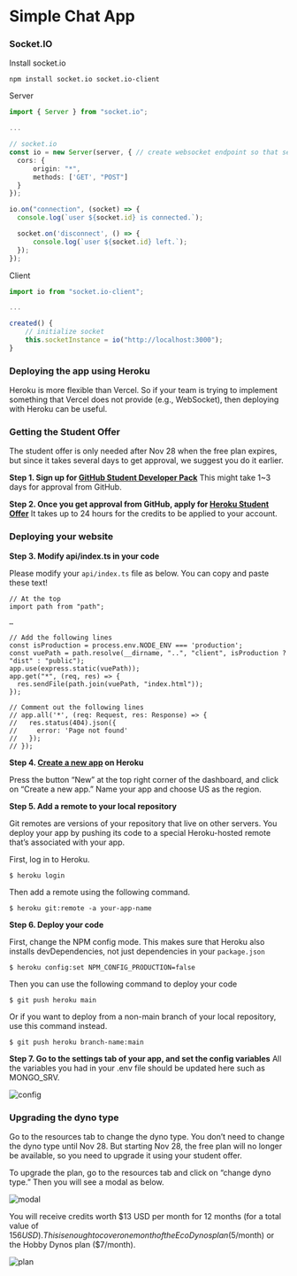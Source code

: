 # Simple Chat App

### Socket.IO

Install socket.io

```shell
npm install socket.io socket.io-client
```

Server

```typescript
import { Server } from "socket.io";

...

// socket.io
const io = new Server(server, { // create websocket endpoint so that server & client can talk to each other
  cors: {
      origin: "*",
      methods: ['GET', "POST"]
  }
}); 

io.on("connection", (socket) => {
  console.log(`user ${socket.id} is connected.`);

  socket.on('disconnect', () => {
      console.log(`user ${socket.id} left.`);
  });
});

```

Client

```javascript
import io from "socket.io-client";

...

created() {
    // initialize socket
    this.socketInstance = io("http://localhost:3000");
}
```


### Deploying the app using Heroku

Heroku is more flexible than Vercel. So if your team is trying to implement something that Vercel does not provide (e.g., WebSocket), then deploying with Heroku can be useful. 

### Getting the Student Offer
The student offer is only needed after Nov 28 when the free plan expires, but since it takes several days to get approval, we suggest you do it earlier.

**Step 1. Sign up for [GitHub Student Developer Pack](https://education.github.com/discount_requests/pack_application)**
This might take 1~3 days for approval from GitHub.


**Step 2. Once you get approval from GitHub, apply for [Heroku Student Offer](https://www.heroku.com/github-students/signup)**
It takes up to 24 hours for the credits to be applied to your account.

### Deploying your website

**Step 3. Modify api/index.ts in your code**

Please modify your `api/index.ts` file as below. You can copy and paste these text!

```typescript=
// At the top
import path from "path";

…

// Add the following lines
const isProduction = process.env.NODE_ENV === 'production';
const vuePath = path.resolve(__dirname, "..", "client", isProduction ? "dist" : "public");
app.use(express.static(vuePath));
app.get("*", (req, res) => {
  res.sendFile(path.join(vuePath, "index.html"));
});

// Comment out the following lines
// app.all('*', (req: Request, res: Response) => {
//   res.status(404).json({
//     error: 'Page not found'
//   });
// });
```

**Step 4. [Create a new app](https://dashboard.heroku.com/apps) on Heroku**

Press the button “New” at the top right corner of the dashboard, and click on “Create a new app.” Name your app and choose US as the region.


**Step 5. Add a remote to your local repository**

Git remotes are versions of your repository that live on other servers. You deploy your app by pushing its code to a special Heroku-hosted remote that’s associated with your app. 

First, log in to Heroku.

```shell=
$ heroku login
```

Then add a remote using the following command.

```shell=
$ heroku git:remote -a your-app-name
```

**Step 6. Deploy your code**

First, change the NPM config mode. This makes sure that Heroku also installs devDependencies, not just dependencies in your `package.json`

```shell=
$ heroku config:set NPM_CONFIG_PRODUCTION=false
```

Then you can use the following command to deploy your code

```shell
$ git push heroku main
```

Or if you want to deploy from a non-main branch of your local repository, use this command instead.

```shell
$ git push heroku branch-name:main
```

**Step 7. Go to the settings tab of your app, and set the config variables**
All the variables you had in your .env file should be updated here such as MONGO_SRV.

![config](https://i.imgur.com/7gAZRrm.png)


### Upgrading the dyno type

Go to the resources tab to change the dyno type. You don’t need to change the dyno type until Nov 28. But starting Nov 28, the free plan will no longer be available, so you need to upgrade it using your student offer.

To upgrade the plan, go to the resources tab and click on “change dyno type.” Then you will see a modal as below.

![modal](https://i.imgur.com/3hF7qDp.png)

You will receive credits worth $13 USD per month for 12 months (for a total value of $156 USD). This is enough to cover one month of the Eco Dynos plan ($5/month) or the Hobby Dynos plan ($7/month). 

![plan](https://i.imgur.com/OVh8pjd.png)
